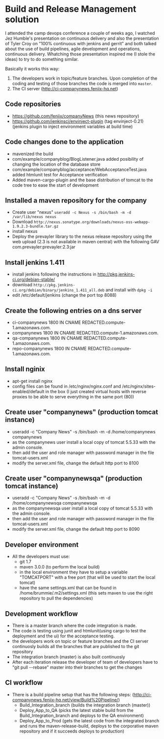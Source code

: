 Build and Release Management solution
=====================================

I attended the camp devops conference a couple of weeks ago, I watched Jez Humble's presentation on continuous delivery 
and also the presentation of Tyler Croy on "100% continuous with jenkins and gerrit" and both talked about the use of build 
pipelines, agile development and operations, continuous delivery.
Whatching those presentation inspired me (I stole the ideas) to try to do something similar.

Basically it works this way:

1. The developers work in topic/feature branches. Upon completion of the coding and testing of those branches the code is merged into `master`.
2. The CI server (http://ci-companynews.feniix-hq.net)

Code repositories
-----------------
* https://github.com/feniix/companyNews (this news repository)
* https://github.com/jenkinsci/envinject-plugin  (tag envinject-0.21) (jenkins plugin to 
    inject environment variables at build time)


Code changes done to the application
------------------------------------
* mavenized the build
* com/example/companyblog/BlogListener.java added posibility of changing the location of the database store
* com/example/companyblog/acceptance/WebAcceptanceTest.java added htmlunit test for Acceptance verification
* Added maven-cargo-plugin and the base distribution of tomcat to the code tree to ease the start of development


Installed a maven repository for the company
--------------------------------------------
* Create user "nexus" `useradd -c Nexus -s /bin/bash -m -d /var/lib/nexus nexus`
* Download `http://nexus.sonatype.org/downloads/nexus-oss-webapp-1.9.2.3-bundle.tar.gz`
* install nexus
* Deploy the prevayler library to the nexus release repository using the web upload 
    (2.3 is not available in maven central) with the following GAV com.prevayler:prevayler:2.3:jar
 
Install jenkins 1.411
---------------------
* install jenkins following the instructions in http://pkg.jenkins-ci.org/debian-stable/
* download `http://pkg.jenkins-ci.org/debian/binary/jenkins_1.411_all.deb` and install with `dpkg -i`
* edit /etc/default/jenkins (change the port top 8088)


Create the following entries on a dns server
--------------------------------------------
* ci-companynews 1800 IN CNAME REDACTED.compute-1.amazonaws.com.
* companynews 1800 IN CNAME REDACTED.compute-1.amazonaws.com.
* qa-companynews 1800 IN CNAME REDACTED.compute-1.amazonaws.com.
* repo-companynews 1800 IN CNAME REDACTED.compute-1.amazonaws.com.

Install nginix
--------------
* apt-get install nginx
* config files can be found in /etc/nginx/nginx.conf and /etc/nginx/sites-enabled/default in the box 
    (I just created virtual hosts with reverse proxies to be able to serve everything in the same port (80))

Create user "companynews" (production tomcat instance)
------------------------------------------------------
* useradd -c "Company News" -s /bin/bash -m -d /home/companynews companynews
* as the companynews user install a local copy of tomcat 5.5.33 with the admin console.
* then add the user and role manager with password manager in the file tomcat-users.xml
* modify the server.xml file, change the default http port to 8100

Create user "companynewsqa" (production tomcat instance)
-------------------------------------------------------
* useradd -c "Company News" -s /bin/bash -m -d /home/companynewsqa companynewsqa
* as the companynewsqa user install a local copy of tomcat 5.5.33 with the admin console.
* then add the user and role manager with password manager in the file tomcat-users.xml
* modify the server.xml file, change the default http port to 8090

Developer environment
---------------------
* All the developers must use:
    * git 1.7
    * maven 3.0.0 (to perform the local build)
    * in the local environment they have to setup a variable "TOMCATPORT" with a free port (that will be used to start the local 
     tomcat)
    * have the same settings.xml that can be found in /home/brummie/.m2/settings.xml (this sets maven to use the right repository 
     to pull the dependencies)

Development workflow
--------------------
* There is a master branch where the code integration is made.
* The code is testing using junit and htmlunit(using cargo to test the deployment and the ui) for the acceptance testing.
* the developers work on topic or feature branches and the CI server continuosly builds all the branches
    that are published to the git repository
* The integration branch (master) is also built continuosly
* After each iteration release the developer of team of developers have to "git pull --rebase" master into their branches to
    get the changes


CI workflow
-----------
* There is a build pipeline setup that has the following steps: (http://ci-companynews.feniix-hq.net/view/Build%20Pipeline/)
    * Build_Integration_branch (builds the integration branch (master))
    * Deploy_App_to_QA (picks the latest stable build from the Build_Integration_branch and deploys to the QA environment)
    * Deploy_App_to_Prod (gets the latest code from the integrated branch and runs the maven-release-build, 
      deploys to the corporative maven repository and if it succeeds deploys to production)

